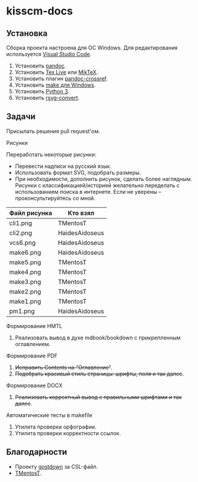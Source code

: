 # kisscm-docs

## Установка

Сборка проекта настроена для ОС Windows. Для редактирования используется [Visual Studio Code](https://code.visualstudio.com/download).

1. Установить [pandoc](https://pandoc.org/).
1. Установить [Tex Live](https://www.tug.org/texlive/acquire-netinstall.html) или [MikTeX](https://miktex.org/download).
1. Установить плагин [pandoc-crossref](https://lierdakil.github.io/pandoc-crossref/).
1. Установить [make для Windows](http://gnuwin32.sourceforge.net/packages/make.htm).
1. Установить [Python 3](https://www.python.org/downloads/).
1. Установить [rsvg-convert](http://sourceforge.net/projects/tumagcc/files/rsvg-convert-2.40.20.7z/download).

## Задачи

Присылать решения pull request'ом.

Рисунки

Переработать некоторые рисунки:

* Перевести надписи на русский язык.
* Использовать формат SVG, подобрать размеры.
* При необходимости, дополнить рисунок, сделать более наглядным. Рисунки с классификацией/историей желательно переделать с использованием поиска в интернете. Если не уверены – проконсультируйтесь со мной.

| Файл рисунка | Кто взял |
|---|---|
|cli1.png|TMentosT|
|cli2.png|HaidesAidoseus|
|vcs6.png|HaidesAidoseus|
|make6.png|HaidesAidoseus|
|make5.png|TMentosT|
|make4.png|TMentosT|
|make3.png|TMentosT|
|make2.png|TMentosT|
|make1.png|TMentosT|
|pm1.png|HaidesAidoseus|

Формирование HMTL

1. Реализовать вывод в духе mdbook/bookdown с прикрепленным оглавлением.

Формирование PDF

1. ~~Исправить Contents на "Оглавление"~~.
1. ~~Подобрать красивый стиль страницы: шрифты, поля и так далее~~.

Формирование DOCX

1. ~~Реализовать корректный вывод с правильными шрифтами и так далее~~.

Автоматические тесты в makefile

1. Утилита проверки орфографии.
1. Утилита проверки корректности ссылок.

## Благодарности

* Проекту [gostdown](https://gitlab.iaaras.ru/iaaras/gostdown) за CSL-файл.
* [TMentosT](https://github.com/TMentosT).

  